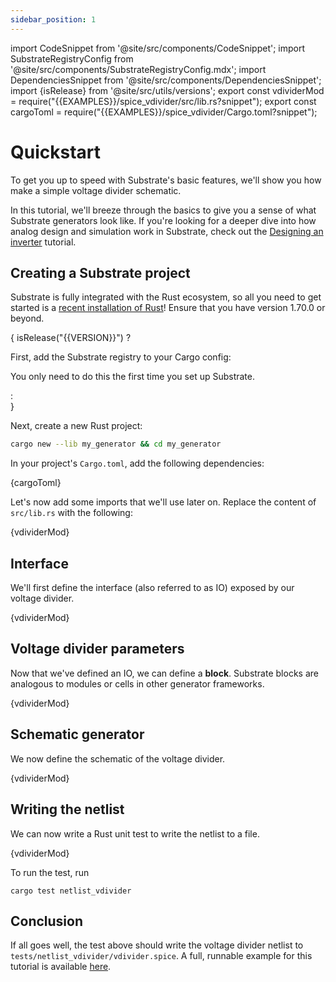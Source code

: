 ```yaml
---
sidebar_position: 1
---
```


import CodeSnippet from '@site/src/components/CodeSnippet';
import SubstrateRegistryConfig from '@site/src/components/SubstrateRegistryConfig.mdx';
import DependenciesSnippet from '@site/src/components/DependenciesSnippet';
import {isRelease} from '@site/src/utils/versions';
export const vdividerMod = require("{{EXAMPLES}}/spice_vdivider/src/lib.rs?snippet");
export const cargoToml = require("{{EXAMPLES}}/spice_vdivider/Cargo.toml?snippet");

# Quickstart

To get you up to speed with Substrate's basic features, we'll show you how make a simple voltage divider schematic.

In this tutorial, we'll breeze through the basics to give you a sense of what Substrate generators look like. If you're looking for a deeper dive into how analog design and simulation work in Substrate, check out the [Designing an inverter](inverter.md) tutorial.

## Creating a Substrate project

Substrate is fully integrated with the Rust ecosystem, so all you need to get started is a [recent installation of Rust](https://www.rust-lang.org/tools/install)! Ensure that you have version 1.70.0 or beyond.

{ isRelease("{{VERSION}}") ? <div>
First, add the Substrate registry to your Cargo config:

<SubstrateRegistryConfig/>

You only need to do this the first time you set up Substrate.
</div> : <div/> }

Next, create a new Rust project:
```bash
cargo new --lib my_generator && cd my_generator
```

In your project's `Cargo.toml`, add the following dependencies:


<DependenciesSnippet version="{{VERSION}}" language="toml" title="Cargo.toml" snippet="dependencies">{cargoToml}</DependenciesSnippet>

Let's now add some imports that we'll use later on.
Replace the content of `src/lib.rs` with the following:

<CodeSnippet language="rust" title="src/lib.rs" snippet="imports">{vdividerMod}</CodeSnippet>

## Interface

We'll first define the interface (also referred to as IO) exposed by our voltage divider.

<CodeSnippet language="rust" title="src/lib.rs" snippet="vdivider-io">{vdividerMod}</CodeSnippet>

## Voltage divider parameters

Now that we've defined an IO, we can define a **block**.
Substrate blocks are analogous to modules or cells in other generator frameworks.

<CodeSnippet language="rust" title="src/lib.rs" snippet="vdivider-struct">{vdividerMod}</CodeSnippet>

## Schematic generator

We now define the schematic of the voltage divider.

<CodeSnippet language="rust" title="src/lib.rs" snippet="vdivider-schematic">{vdividerMod}</CodeSnippet>

## Writing the netlist

We can now write a Rust unit test to write the netlist to a file.

<CodeSnippet language="rust" title="lib/tb.rs" snippet="tests">{vdividerMod}</CodeSnippet>

To run the test, run

```
cargo test netlist_vdivider
```

## Conclusion

If all goes well, the test above should write the voltage divider netlist to `tests/netlist_vdivider/vdivider.spice`.
A full, runnable example for this tutorial is available [here]({{GITHUB_URL}}/examples/spice_vdivder).

